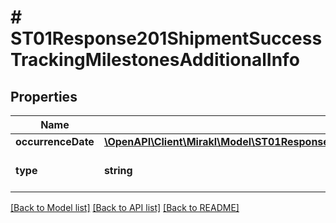 # # ST01Response201ShipmentSuccessTrackingMilestonesAdditionalInfo

## Properties

Name | Type | Description | Notes
------------ | ------------- | ------------- | -------------
**occurrenceDate** | [**\OpenAPI\Client\Mirakl\Model\ST01Response201ShipmentSuccessTrackingMilestonesAdditionalInfoOccurrenceDate**](ST01Response201ShipmentSuccessTrackingMilestonesAdditionalInfoOccurrenceDate.md) |  | [optional]
**type** | **string** | Type of the additional information | [optional]

[[Back to Model list]](../../README.md#models) [[Back to API list]](../../README.md#endpoints) [[Back to README]](../../README.md)
